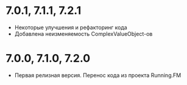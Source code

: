 7.0.1, 7.1.1, 7.2.1
===================
* Некоторые улучшения и рефакторинг кода
* Добавлена неизменяемость ComplexValueObject-ов

7.0.0, 7.1.0, 7.2.0
===================
* Первая релизная версия. Перенос кода из проекта Running.FM